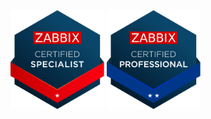 <span>
<img src="https://raw.githubusercontent.com/Udeus/Udeus/refs/heads/main/zabbix_zcs.svg" width="150" />
<img src="https://raw.githubusercontent.com/Udeus/Udeus/refs/heads/main/zabbix_zcp.svg" width="150" />
</span>
